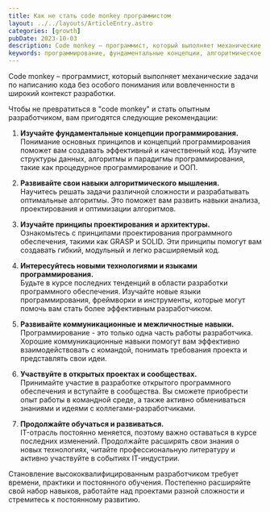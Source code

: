 ```yaml
---
title: Как не стать code monkey программистом
layout: ../../layouts/ArticleEntry.astro
categories: [growth]
pubDate: 2023-10-03
description: Code monkey – программист, который выполняет механические задачи по написанию кода без особого понимания или вовлеченности в широкий контекст разработки. Чтобы не превратиться в "code monkey" и стать опытным разработчиком, вам пригодятся следующие рекомендации.
keywords: программирование, фундаментальные концепции, алгоритмическое мышление, принципы проектирования, новые технологии, коммуникационные навыки, IT-индустрия, высококвалифицированный разработчик
---
```



Code monkey – программист, который выполняет механические задачи по написанию кода без особого понимания или вовлеченности в широкий контекст разработки.

Чтобы не превратиться в "code monkey" и стать опытным разработчиком, вам пригодятся следующие рекомендации:

1. **Изучайте фундаментальные концепции программирования.**  
Понимание основных принципов и концепций программирования поможет вам создавать эффективный и качественный код. Изучите структуры данных, алгоритмы и парадигмы программирования, такие как процедурное программирование и ООП.
 
2. **Развивайте свои навыки алгоритмического мышления.**  
Научитесь решать задачи различной сложности и разрабатывать оптимальные алгоритмы. Это поможет вам развить навыки анализа, проектирования и оптимизации алгоритмов.
 
3. **Изучайте принципы проектирования и архитектуры.**  
Ознакомьтесь с принципами проектирования программного обеспечения, такими как GRASP и SOLID. Эти принципы помогут вам создавать гибкий, модульный и легко расширяемый код.
 
4. **Интересуйтесь новыми технологиями и языками программирования.**  
Будьте в курсе последних тенденций в области разработки программного обеспечения. Изучайте новые языки программирования, фреймворки и инструменты, которые могут помочь вам стать более эффективным разработчиком.
 
5. **Развивайте коммуникационные и межличностные навыки.**  
Программирование - это только одна часть работы разработчика. Хорошие коммуникационные навыки помогут вам эффективно взаимодействовать с командой, понимать требования проекта и представлять свои идеи.
 
6. **Участвуйте в открытых проектах и сообществах.**  
Принимайте участие в разработке открытого программного обеспечения и вступайте в сообщества. Вы сможете приобрести опыт работы в командной среде, а также активно обмениваться знаниями и идеями с коллегами-разработчиками.
 
7. **Продолжайте обучаться и развиваться.**  
IT-отрасль постоянно меняется, поэтому важно оставаться в курсе последних изменений. Продолжайте расширять свои знания о новых технологиях, читайте профессиональную литературу и активно участвуйте в событиях IT-индустрии.
 

Становление высококвалифицированным разработчиком требует времени, практики и постоянного обучения. Постепенно расширяйте свой набор навыков, работайте над проектами разной сложности и стремитесь к постоянному развитию.
